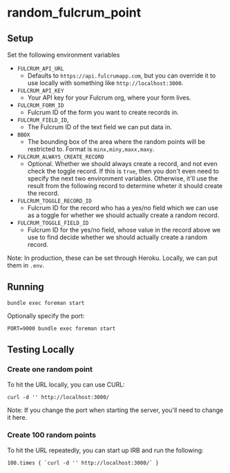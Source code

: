 # random_fulcrum_point

## Setup

Set the following environment variables

- `FULCRUM_API_URL`
  - Defaults to `https://api.fulcrumapp.com`, but you can override it to use
    locally with something like `http://localhost:3000`.
- `FULCRUM_API_KEY`
  - Your API key for your Fulcrum org, where your form lives.
- `FULCRUM_FORM_ID`
  - Fulcrum ID of the form you want to create records in.
- `FULCRUM_FIELD_ID`,
  - The Fulcrum ID of the text field we can put data in.
- `BBOX`
  - The bounding box of the area where the random points will be restricted
    to. Format is `minx,miny,maxx,maxy`.
- `FULCRUM_ALWAYS_CREATE_RECORD`
  - Optional. Whether we should always create a record, and not even check the
    toggle record. If this is `true`, then you don't even need to specify the
    next two environment variables. Otherwise, it'll use the result from the
    following record to determine wheter it should create the record.
- `FULCRUM_TOGGLE_RECORD_ID`
  - Fulcrum ID for the record who has a yes/no field which we can use as a
    toggle for whether we should actually create a random record.
- `FULCRUM_TOGGLE_FIELD_ID`
  - Fulcrum ID for the yes/no field, whose value in the record above we use to
    find decide whether we should actually create a random record.

Note: In production, these can be set through Heroku. Locally, we can put them
in `.env`.

## Running

`bundle exec foreman start`

Optionally specify the port:

`PORT=9000 bundle exec foreman start`

## Testing Locally

### Create one random point

To hit the URL locally, you can use CURL:

`curl -d '' http://localhost:3000/`

Note: If you change the port when starting the server, you'll need to change
it here.

### Create 100 random points

To hit the URL repeatedly, you can start up IRB and run the following:

```
100.times { `curl -d '' http://localhost:3000/` }
```

